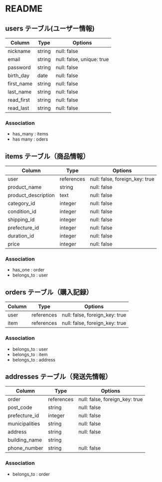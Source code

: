 # README

## users テーブル(ユーザー情報)

| Column       | Type   | Options                   |
| ------------ | ------ | ------------------------- |
| nickname     | string | null: false               |
| email        | string | null: false, unique: true |
| password     | string | null: false               |
| birth_day    | date   | null: false               | 
| first_name   | string | null: false               |
| last_name    | string | null: false               |
| read_first   | string | null: false               |
| read_last    | string | null: false               |
### Association
- has_many : items
- has many : oders

## items テーブル（商品情報）

| Column              | Type       | Options                        |
| -----------         | -----------| -------------------------------|
| user                | references | null: false, foreign_key: true |
| product_name        | string     | null: false                    |
| product_description | text       | null: false                    |
| category_id         | integer    | null: false                    |
| condition_id        | integer    | null: false                    |
| shipping_id         | integer    | null: false                    |
| prefecture_id       | integer    | null: false                    |
| duration_id         | integer    | null: false                    |
| price               | integer    | null: false                    |
### Association
- has_one : order
- belongs_to : user

## orders テーブル（購入記録）

| Column   | Type       | Options                        |
| -------- | ---------- | ------------------------------ |
| user     | references | null: false, foreign_key: true |
| item     | references | null: false, foreign_key: true |
### Association
- belongs_to : user
- belongs_to : item
- belongs_to : address

## addresses テーブル（発送先情報）
| Column             | Type       | Options                        |
| ------------------ | ---------- | -----------------------------  |
| order              | references | null: false, foreign_key: true |
| post_code          | string     | null: false                    |
| prefecture_id      | integer    | null: false                    |
| municipalities     | string     | null: false                    |
| address            | string     | null: false                    |
| building_name      | string     |                                |
| phone_number       | string     | null: false                    |
### Association
- belongs_to : order